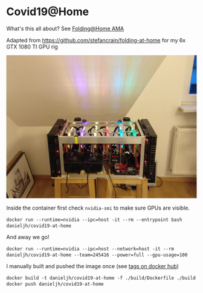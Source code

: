 # Covid19@Home

What's this all about? See [Folding@Home AMA](https://www.reddit.com/r/pcmasterrace/comments/flgm7q/ama_with_the_team_behind_foldinghome_coronavirus/.compact)

Adapted from https://github.com/stefancrain/folding-at-home for my 6x GTX 1080 TI GPU rig

![](./danipod.jpg)

Inside the container first check `nvidia-smi` to make sure GPUs are visible.

```
docker run --runtime=nvidia --ipc=host -it --rm --entrypoint bash danieljh/covid19-at-home
```

And away we go!

```
docker run --runtime=nvidia --ipc=host --network=host -it --rm danieljh/covid19-at-home --team=245416 --power=full --gpu-usage=100
```


I manually built and pushed the image once (see [tags on docker hub](https://hub.docker.com/r/danieljh/covid19-at-home/tags))

```
docker build -t danieljh/covid19-at-home -f ./build/Dockerfile ./build
docker push danieljh/covid19-at-home
```
